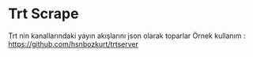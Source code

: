 # Trt Scrape
Trt nin kanallarındaki yayın akışlarını json olarak toparlar
Örnek kullanım : 
https://github.com/hsnbozkurt/trtserver
